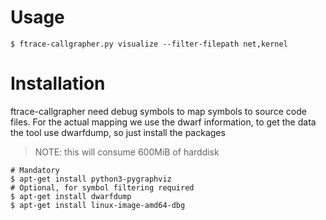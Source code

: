 # Usage

```
$ ftrace-callgrapher.py visualize --filter-filepath net,kernel
```


# Installation

ftrace-callgrapher need debug symbols to map symbols to source code files.
For the actual mapping we use the dwarf information, to get the data the tool
use dwarfdump, so just install the packages

> NOTE: this will consume 600MiB of harddisk

```
# Mandatory
$ apt-get install python3-pygraphviz
# Optional, for symbol filtering required
$ apt-get install dwarfdump 
$ apt-get install linux-image-amd64-dbg
```


